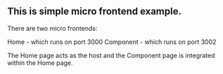 
## This is simple micro frontend example.
There are two micro frontends:

Home - which runs on port 3000
Component - which runs on port 3002

The Home page acts as the host and the Component page is integrated within the Home page.
